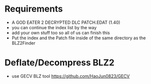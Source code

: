 # Requirements

- A GOD EATER 2 DECRYPTED DLC PATCH.EDAT (1.40)
- you can continue the index list by the way
- add your own stuff too so all of us can finish this
- Put the index and the Patch file inside of the same directory as the BLZ2Finder

# Deflate/Decompress BLZ2
- use GECV BLZ tool https://github.com/HaoJun0823/GECV

